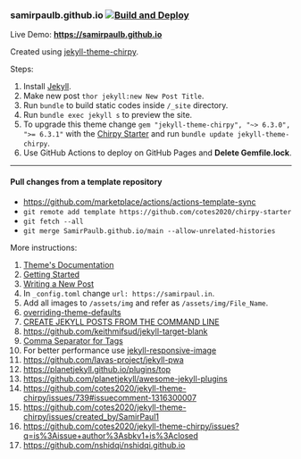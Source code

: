 ### **samirpaulb.github.io** [![Build and Deploy](https://github.com/SamirPaulb/SamirPaulb.github.io/actions/workflows/pages-deploy.yml/badge.svg)](https://github.com/SamirPaulb/SamirPaulb.github.io/actions/workflows/pages-deploy.yml)

Live Demo:  **https://samirpaulb.github.io** 

Created using [jekyll-theme-chirpy](https://github.com/cotes2020/jekyll-theme-chirpy).

Steps:
1. Install [Jekyll](https://jekyllrb.com/docs/installation/).
2. Make new post ```thor jekyll:new New Post Title```.
3. Run ```bundle``` to build static codes inside ```/_site``` directory.
4. Run ```bundle exec jekyll s``` to preview the site. 
5. To upgrade this theme change ```gem "jekyll-theme-chirpy", "~> 6.3.0", ">= 6.3.1"``` with the [Chirpy Starter](https://github.com/cotes2020/chirpy-starter/blob/main/Gemfile) and run ```bundle update jekyll-theme-chirpy```.
6. Use GitHub Actions to deploy on GitHub Pages and **Delete Gemfile.lock**.

---

#### Pull changes from a template repository
- https://github.com/marketplace/actions/actions-template-sync
- ```git remote add template https://github.com/cotes2020/chirpy-starter```
- ```git fetch --all```
- ```git merge SamirPaulb.github.io/main --allow-unrelated-histories```



More instructions:
1. [Theme's Documentation](https://github.com/cotes2020/jekyll-theme-chirpy#documentation)
2. [Getting Started](https://chirpy.cotes.page/posts/getting-started/)
3. [Writing a New Post](https://chirpy.cotes.page/posts/write-a-new-post/)
4. In ```_config.toml``` change ```url: https://samirpaul.in```.
5. Add all images to ```/assets/img``` and refer as ```/assets/img/File_Name```.
6. [overriding-theme-defaults](https://jekyllrb.com/docs/themes/#overriding-theme-defaults)
7. [CREATE JEKYLL POSTS FROM THE COMMAND LINE](https://gist.github.com/ichadhr/0b4e35174c7e90c0b31b)
8. https://github.com/keithmifsud/jekyll-target-blank
9. [Comma Separator for Tags](https://delim.co/#)
10. For better performance use [jekyll-responsive-image](https://github.com/wildlyinaccurate/jekyll-responsive-image)
11. https://github.com/lavas-project/jekyll-pwa
12. https://planetjekyll.github.io/plugins/top
13. https://github.com/planetjekyll/awesome-jekyll-plugins
14. https://github.com/cotes2020/jekyll-theme-chirpy/issues/739#issuecomment-1316300007
15. https://github.com/cotes2020/jekyll-theme-chirpy/issues/created_by/SamirPaul1
16. https://github.com/cotes2020/jekyll-theme-chirpy/issues?q=is%3Aissue+author%3Asbkv1+is%3Aclosed
17. https://github.com/nshidqi/nshidqi.github.io

